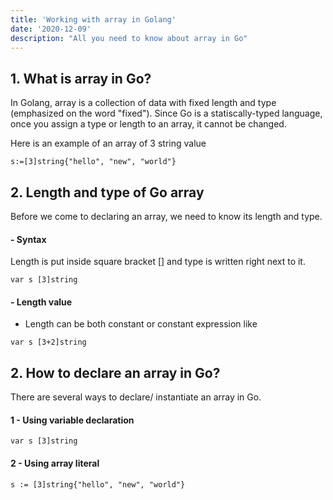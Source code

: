 ```yaml
---
title: 'Working with array in Golang'
date: '2020-12-09'
description: "All you need to know about array in Go"
---
```


## 1. What is array in Go?
In Golang, array is a collection of data with fixed length and type (emphasized on the word "fixed"). Since Go is a statiscally-typed language, once you assign a type or length to an array, it cannot be changed. 

Here is an example of an array of 3 string value

```
s:=[3]string{"hello", "new", "world"}

```

## 2. Length and type of Go array
Before we come to declaring an array, we need to know its length and type. 

#### - Syntax
Length is put inside square bracket [] and type is written right next to it. 

```
var s [3]string

```

#### - Length value 
- Length can be both constant or constant expression like
```
var s [3+2]string

```

## 2. How to declare an array in Go?

There are several ways to declare/ instantiate an array in Go.

#### 1 - Using variable declaration 

```
var s [3]string
```

#### 2 - Using array literal

```
s := [3]string{"hello", "new", "world"}
```
